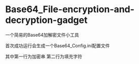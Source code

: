 # Base64_File-encryption-and-decryption-gadget
一个简易的Base64加解密文件小工具

首次成功运行会生成一个Base64_Config.ini配置文件

其中第一行为加密串
第二行为填充字符
